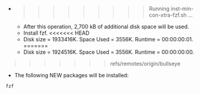 * >>>>>>>>> Running inst-min-con-xtra-fzf.sh ...
  * After this operation, 2,700 kB of additional disk space will be used.
  * Install fzf.
<<<<<<< HEAD
  * Disk size = 1933416K. Space Used = 3556K. Runtime = 00:00:00:01.
=======
  * Disk size = 1924516K. Space Used = 3556K. Runtime = 00:00:00:00.
>>>>>>> refs/remotes/origin/bullseye
  * The following NEW packages will be installed:
  ```bash
fzf
  ```
